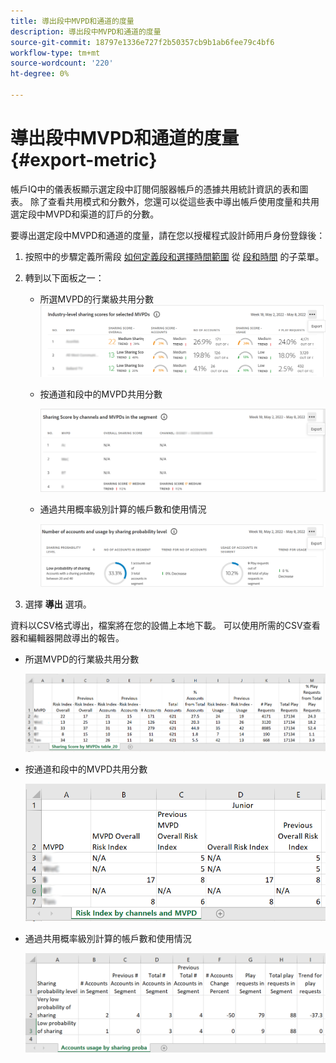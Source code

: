 ```yaml
---
title: 導出段中MVPD和通道的度量
description: 導出段中MVPD和通道的度量
source-git-commit: 18797e1336e727f2b50357cb9b1ab6fee79c4bf6
workflow-type: tm+mt
source-wordcount: '220'
ht-degree: 0%

---
```



# 導出段中MVPD和通道的度量 {#export-metric}

帳戶IQ中的儀表板顯示選定段中訂閱伺服器帳戶的憑據共用統計資訊的表和圖表。 除了查看共用模式和分數外，您還可以從這些表中導出帳戶使用度量和共用選定段中MVPD和渠道的訂戶的分數。

要導出選定段中MVPD和通道的度量，請在您以授權程式設計師用戶身份登錄後：

1. 按照中的步驟定義所需段 [如何定義段和選擇時間範圍](/help/AccountIQ/howto-select-segment-timeframe.md) 從 [段和時間](/help/AccountIQ/segments-timeframe.md) 的子菜單。

1. 轉到以下面板之一：

   * 所選MVPD的行業級共用分數
      ![](assets/ind-sharpanel-export-option.png)

   * 按通道和段中的MVPD共用分數

      ![](assets/sharscorepanel-export-option.png)

   * 通過共用概率級別計算的帳戶數和使用情況

      ![](assets/usage-panel-export-option.png)

1. 選擇 **導出** 選項。

資料以CSV格式導出，檔案將在您的設備上本地下載。 可以使用所需的CSV查看器和編輯器開啟導出的報告。

* 所選MVPD的行業級共用分數

   ![](assets/export-ind-sharing-score.png)

* 按通道和段中的MVPD共用分數

   ![](assets/export-risk-index-by-mvpdchannels.png)

* 通過共用概率級別計算的帳戶數和使用情況

   ![](assets/export-acc-usage.png)

